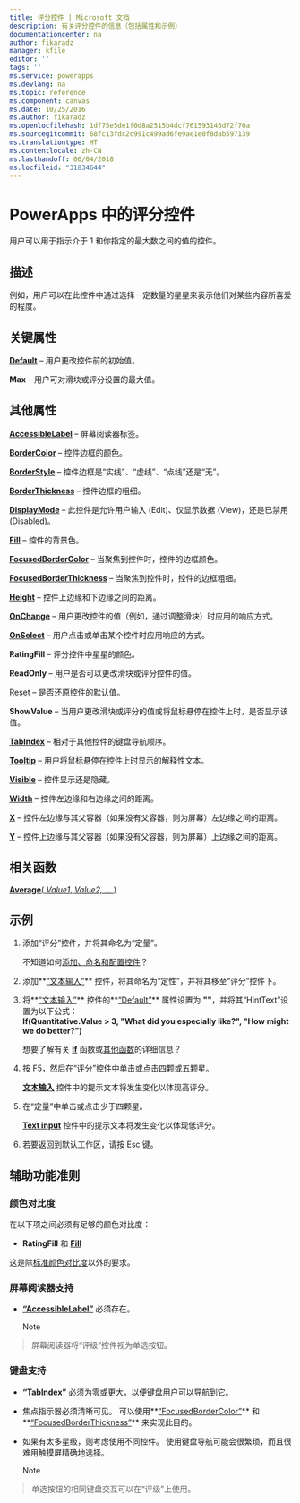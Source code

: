 ```yaml
---
title: 评分控件 | Microsoft 文档
description: 有关评分控件的信息（包括属性和示例）
documentationcenter: na
author: fikaradz
manager: kfile
editor: ''
tags: ''
ms.service: powerapps
ms.devlang: na
ms.topic: reference
ms.component: canvas
ms.date: 10/25/2016
ms.author: fikaradz
ms.openlocfilehash: 1df75e5de1f0d8a2515b4dcf761593145d72f70a
ms.sourcegitcommit: 68fc13fdc2c991c499ad6fe9ae1e0f8dab597139
ms.translationtype: HT
ms.contentlocale: zh-CN
ms.lasthandoff: 06/04/2018
ms.locfileid: "31834644"
---
```

# <a name="rating-control-in-powerapps"></a>PowerApps 中的评分控件
用户可以用于指示介于 1 和你指定的最大数之间的值的控件。

## <a name="description"></a>描述
例如，用户可以在此控件中通过选择一定数量的星星来表示他们对某些内容所喜爱的程度。

## <a name="key-properties"></a>关键属性
**[Default](properties-core.md)** – 用户更改控件前的初始值。

**Max** – 用户可对滑块或评分设置的最大值。

## <a name="additional-properties"></a>其他属性
**[AccessibleLabel](properties-accessibility.md)** – 屏幕阅读器标签。

**[BorderColor](properties-color-border.md)** – 控件边框的颜色。

**[BorderStyle](properties-color-border.md)** – 控件边框是“实线”、“虚线”、“点线”还是“无”。

**[BorderThickness](properties-color-border.md)** – 控件边框的粗细。

**[DisplayMode](properties-core.md)** – 此控件是允许用户输入 (Edit)、仅显示数据 (View)，还是已禁用 (Disabled)。

**[Fill](properties-color-border.md)** – 控件的背景色。

**[FocusedBorderColor](properties-color-border.md)** – 当聚焦到控件时，控件的边框颜色。

**[FocusedBorderThickness](properties-color-border.md)** – 当聚焦到控件时，控件的边框粗细。

**[Height](properties-size-location.md)** – 控件上边缘和下边缘之间的距离。

**[OnChange](properties-core.md)** – 用户更改控件的值（例如，通过调整滑块）时应用的响应方式。

**[OnSelect](properties-core.md)** – 用户点击或单击某个控件时应用响应的方式。

**RatingFill** – 评分控件中星星的颜色。

**ReadOnly** – 用户是否可以更改滑块或评分控件的值。

[Reset](properties-core.md) – 是否还原控件的默认值。

**ShowValue** – 当用户更改滑块或评分的值或将鼠标悬停在控件上时，是否显示该值。

**[TabIndex](properties-accessibility.md)** – 相对于其他控件的键盘导航顺序。

**[Tooltip](properties-core.md)** – 用户将鼠标悬停在控件上时显示的解释性文本。

**[Visible](properties-core.md)** – 控件显示还是隐藏。

**[Width](properties-size-location.md)** – 控件左边缘和右边缘之间的距离。

**[X](properties-size-location.md)** – 控件左边缘与其父容器（如果没有父容器，则为屏幕）左边缘之间的距离。

**[Y](properties-size-location.md)** – 控件上边缘与其父容器（如果没有父容器，则为屏幕）上边缘之间的距离。

## <a name="related-functions"></a>相关函数
[**Average**( *Value1*, *Value2,* ... )](../functions/function-aggregates.md)

## <a name="example"></a>示例
1. 添加“评分”控件，并将其命名为“定量”。
   
    不知道如何[添加、命名和配置控件](../add-configure-controls.md)？
2. 添加**[“文本输入”](control-text-input.md)** 控件，将其命名为“定性”，并将其移至“评分”控件下。
3. 将**[“文本输入”](control-text-input.md)** 控件的**[“Default”](properties-core.md)** 属性设置为 **""**，并将其“HintText”设置为以下公式：
   <br>**If(Quantitative.Value > 3, "What did you especially like?", "How might we do better?")**
   
    想要了解有关 **[If](../functions/function-if.md)** 函数或[其他函数](../formula-reference.md)的详细信息？
4. 按 F5，然后在“评分”控件中单击或点击四颗或五颗星。
   
    **[文本输入](control-text-input.md)** 控件中的提示文本将发生变化以体现高评分。
5. 在“定量”中单击或点击少于四颗星。
   
    **[Text input](control-text-input.md)** 控件中的提示文本将发生变化以体现低评分。
6. 若要返回到默认工作区，请按 Esc 键。


## <a name="accessibility-guidelines"></a>辅助功能准则
### <a name="color-contrast"></a>颜色对比度
在以下项之间必须有足够的颜色对比度：
* **RatingFill** 和 **[Fill](properties-color-border.md)**

这是除[标准颜色对比度](../accessible-apps-color.md)以外的要求。

### <a name="screen-reader-support"></a>屏幕阅读器支持
* **[“AccessibleLabel”](properties-accessibility.md)** 必须存在。

    > [!NOTE]
> 屏幕阅读器将“评级”控件视为单选按钮。

### <a name="keyboard-support"></a>键盘支持
* **[“TabIndex”](properties-accessibility.md)** 必须为零或更大，以便键盘用户可以导航到它。
* 焦点指示器必须清晰可见。 可以使用**[“FocusedBorderColor”](properties-color-border.md)** 和**[“FocusedBorderThickness”](properties-color-border.md)** 来实现此目的。
* 如果有太多星级，则考虑使用不同控件。 使用键盘导航可能会很繁琐，而且很难用触摸屏精确地选择。

    > [!NOTE]
> 单选按钮的相同键盘交互可以在“评级”上使用。

